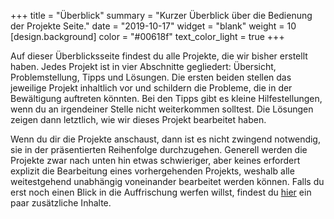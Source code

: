 +++
title = "Überblick"
summary = "Kurzer Überblick über die Bedienung der Projekte Seite."
date = "2019-10-17"
widget = "blank"
weight = 10
[design.background]
  color = "#00618f"
  text_color_light = true
+++

Auf dieser Überblicksseite findest du alle Projekte, die wir bisher
erstellt haben. Jedes Projekt ist in vier Abschnitte gegliedert: Übersicht,
Problemstellung, Tipps und Lösungen. Die ersten beiden stellen das jeweilige
Projekt inhaltlich vor und schildern die Probleme, die in der Bewältigung
auftreten könnten. Bei den Tipps gibt es kleine Hilfestellungen, wenn du an irgendeiner
Stelle nicht weiterkommen solltest. Die Lösungen zeigen dann letztlich, wie wir dieses
Projekt bearbeitet haben.

Wenn du dir die Projekte anschaust, dann ist es nicht zwingend notwendig, sie
in der präsentierten Reihenfolge durchzugehen. Generell werden
die Projekte zwar nach unten hin etwas schwieriger, aber keines erfordert
explizit die Bearbeitung eines vorhergehenden Projekts, weshalb alle
weitestgehend unabhängig voneinander bearbeitet werden können. Falls du erst
noch einen Blick in die Auffrischung werfen willst, findest du
[hier](/categories/zusatz) ein paar zusätzliche Inhalte.
